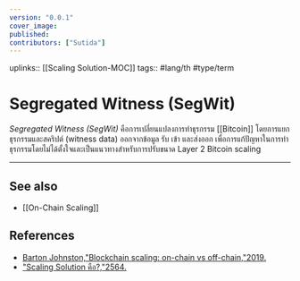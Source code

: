 ```yaml
---
version: "0.0.1"
cover_image:
published:
contributors: ["Sutida"]
---
```

uplinks:: [[Scaling Solution-MOC]]
tags:: #lang/th #type/term

# Segregated Witness (SegWit)
*Segregated Witness (SegWit)* คือการเปลี่ยนแปลงการทำธุรกรรม [[Bitcoin]] โดยการแยกธุรกรรมและสคริปต์ (witness data) ออกจากข้อมูล รับ เข้า และส่งออก เพื่อการแก้ปัญหาในการทำธุรกรรมโดยไม่ได้ตั้งใจและเป็นแนวทางสำหรับการปรับขนาด Layer 2 Bitcoin scaling 

---
## See also
- [[On-Chain Scaling]]
## References
- [Barton Johnston,"Blockchain scaling: on-chain vs off-chain,"2019.](https://bdtechtalks.com/2019/09/16/blockchain-scaling-on-chain-vs-off-chain/)
- ["Scaling Solution คือ?,"2564.](https://academy.bitcoinaddict.org/blockchain-scaling-solution/)
